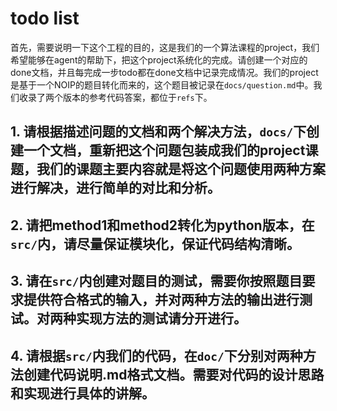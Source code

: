 # todo list

首先，需要说明一下这个工程的目的，这是我们的一个算法课程的project，我们希望能够在agent的帮助下，把这个project系统化的完成。请创建一个对应的done文档，并且每完成一步todo都在done文档中记录完成情况。我们的project是基于一个NOIP的题目转化而来的，这个题目被记录在`docs/question.md`中。我们收录了两个版本的参考代码答案，都位于`refs`下。


## 1. 请根据描述问题的文档和两个解决方法，`docs/`下创建一个文档，重新把这个问题包装成我们的project课题，我们的课题主要内容就是将这个问题使用两种方案进行解决，进行简单的对比和分析。

## 2. 请把method1和method2转化为python版本，在`src/`内，请尽量保证模块化，保证代码结构清晰。

## 3. 请在`src/`内创建对题目的测试，需要你按照题目要求提供符合格式的输入，并对两种方法的输出进行测试。对两种实现方法的测试请分开进行。

## 4. 请根据`src/`内我们的代码，在`doc/`下分别对两种方法创建代码说明.md格式文档。需要对代码的设计思路和实现进行具体的讲解。